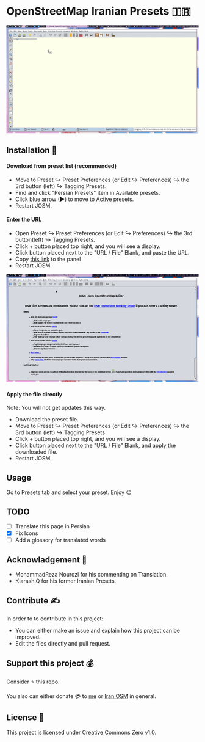 # OpenStreetMap Iranian Presets 🇮🇷
![preview](doc/preview.gif)

## Installation :construction:
#### Download from preset list (recommended)

- Move to Preset ↪ Preset Preferences (or Edit ↪ Preferences) ↪ the 3rd button (left) ↪ Tagging Presets.
- Find and click "Persian Presets" item in Available presets.
- Click blue arrow (▶) to move to Active presets.
- Restart JOSM.


#### Enter the URL
- Open Preset ↪ Preset Preferences (or Edit ↪ Preferences) ↪ the 3rd button(left) ↪ Tagging Presets.
- Click + button placed top right, and you will see a display.
- Click button placed next to the "URL / File" Blank, and paste the URL.
- Copy [this link](https://github.com/DearRude/IranianPresets/blob/master/zip/latast.zip) to the panel
- Restart JOSM.

![install](doc/install.gif)
#### Apply the file directly 
Note: You will not get updates this way.
- Download the preset file.
- Move to Preset ↪ Preset Preferences (or Edit ↪ Preferences) ↪ the 3rd button (left) ↪ Tagging Presets
- Click + button placed top right, and you will see a display.
- Click button placed next to the "URL / File" Blank, and apply the downloaded file.
- Restart JOSM.

## Usage
Go to Presets tab and select your preset. Enjoy 😉

## TODO
- [ ] Translate this page in Persian
- [x] Fix Icons
- [ ] Add a glossory for translated words

## Acknowladgement 🤝
- MohammadReza Nourozi for his commenting on Translation.
- Kiarash.Q for his former Iranian Presets.
  
## Contribute ✍
In order to to contribute in this project:
- You can either make an issue and explain how this project can be improved.
- Edit the files directly and pull request.
  
## Support this project 💰
Consider :star: this repo.

You also can either donate :credit_card: to [me](https://zarinp.al/@simplyebi) or [Iran OSM](https://donate.osmiran.ir/) in general.

## License :page_facing_up:
This project is licensed under Creative Commons Zero v1.0.

